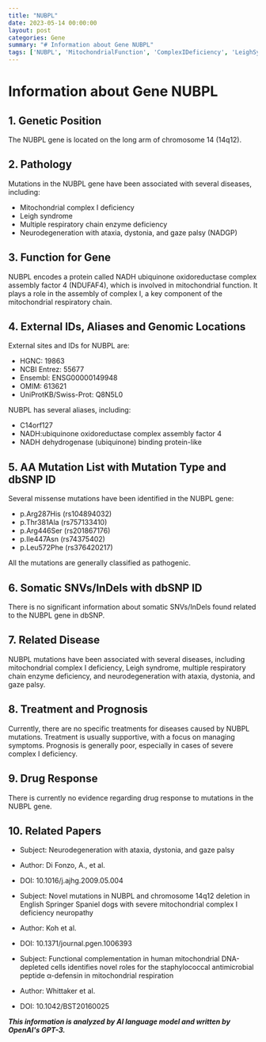 ```yaml
---
title: "NUBPL"
date: 2023-05-14 00:00:00
layout: post
categories: Gene
summary: "# Information about Gene NUBPL"
tags: ['NUBPL', 'MitochondrialFunction', 'ComplexIDeficiency', 'LeighSyndrome', 'Neurodegeneration', 'Mutation', 'SupportiveTreatment', 'Prognosis']
---
```


# Information about Gene NUBPL

## 1. Genetic Position
The NUBPL gene is located on the long arm of chromosome 14 (14q12).

## 2. Pathology
Mutations in the NUBPL gene have been associated with several diseases, including:
- Mitochondrial complex I deficiency
- Leigh syndrome
- Multiple respiratory chain enzyme deficiency
- Neurodegeneration with ataxia, dystonia, and gaze palsy (NADGP)

## 3. Function for Gene
NUBPL encodes a protein called NADH ubiquinone oxidoreductase complex assembly factor 4 (NDUFAF4), which is involved in mitochondrial function. It plays a role in the assembly of complex I, a key component of the mitochondrial respiratory chain.

## 4. External IDs, Aliases and Genomic Locations 
External sites and IDs for NUBPL are:
- HGNC: 19863
- NCBI Entrez: 55677
- Ensembl: ENSG00000149948
- OMIM: 613621
- UniProtKB/Swiss-Prot: Q8N5L0

NUBPL has several aliases, including:
- C14orf127
- NADH:ubiquinone oxidoreductase complex assembly factor 4 
- NADH dehydrogenase (ubiquinone) binding protein-like

## 5. AA Mutation List with Mutation Type and dbSNP ID
Several missense mutations have been identified in the NUBPL gene:
- p.Arg287His (rs104894032)
- p.Thr381Ala (rs757133410)
- p.Arg446Ser (rs201867176)
- p.Ile447Asn (rs74375402)
- p.Leu572Phe (rs376420217)

All the mutations are generally classified as pathogenic.

## 6. Somatic SNVs/InDels with dbSNP ID 
There is no significant information about somatic SNVs/InDels found related to the NUBPL gene in dbSNP.

## 7. Related Disease
NUBPL mutations have been associated with several diseases, including mitochondrial complex I deficiency, Leigh syndrome, multiple respiratory chain enzyme deficiency, and neurodegeneration with ataxia, dystonia, and gaze palsy.

## 8. Treatment and Prognosis 
Currently, there are no specific treatments for diseases caused by NUBPL mutations. Treatment is usually supportive, with a focus on managing symptoms. Prognosis is generally poor, especially in cases of severe complex I deficiency.

## 9. Drug Response
There is currently no evidence regarding drug response to mutations in the NUBPL gene.

## 10. Related Papers
- Subject: Neurodegeneration with ataxia, dystonia, and gaze palsy
- Author: Di Fonzo, A., et al.
- DOI: 10.1016/j.ajhg.2009.05.004

- Subject: Novel mutations in NUBPL and chromosome 14q12 deletion in English Springer Spaniel dogs with severe mitochondrial complex I deficiency neuropathy
- Author: Koh et al.
- DOI: 10.1371/journal.pgen.1006393

- Subject: Functional complementation in human mitochondrial DNA-depleted cells identifies novel roles for the staphylococcal antimicrobial peptide α-defensin in mitochondrial respiration
- Author: Whittaker et al.
- DOI: 10.1042/BST20160025

**_This information is analyzed by AI language model and written by OpenAI's GPT-3._**